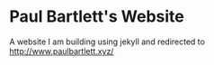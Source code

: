 # Paul Bartlett's Website
A website I am building using jekyll and redirected to http://www.paulbartlett.xyz/
